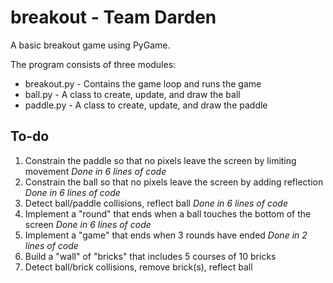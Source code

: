 breakout - Team Darden
======================

A basic breakout game using PyGame.

The program consists of three modules:

* breakout.py       - Contains the game loop and runs the game
* ball.py           - A class to create, update, and draw the ball
* paddle.py         - A class to create, update, and draw the paddle

To-do
-----

1. Constrain the paddle so that no pixels leave the screen by limiting movement *Done in 6 lines of code*
2. Constrain the ball so that no pixels leave the screen by adding reflection *Done in 6 lines of code*
3. Detect ball/paddle collisions, reflect ball *Done in 6 lines of code*
4. Implement a "round" that ends when a ball touches the bottom of the screen *Done in 6 lines of code*
5. Implement a "game" that ends when 3 rounds have ended *Done in 2 lines of code*
6. Build a "wall" of "bricks" that includes 5 courses of 10 bricks
7. Detect ball/brick collisions, remove brick(s), reflect ball
